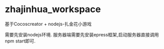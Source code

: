# zhajinhua_workspace
基于Cocoscreator + nodejs-扎金花小游戏

需要先安装nodejs环境.
服务器端需要先安装epress框架,启动服务器直接调用npm start即可.
